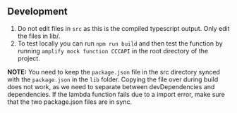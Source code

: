 ## Development

1. Do not edit files in `src` as this is the compiled typescript output. Only
edit the files in lib/. 
2. To test locally you can run `npm run build` and then test the function
by running `amplify mock function CCCAPI` in the root directory of the project.

**NOTE:** You need to keep the `package.json` file in the src directory synced with the `package.json` in the `lib` folder. Copying the file over during build does not work, as
we need to separate between devDependencies and dependencies. If the lambda function fails due to a import error, make sure that the two package.json files are in sync.